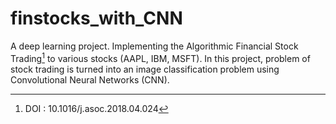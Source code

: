 # finstocks_with_CNN
A deep learning project. Implementing the Algorithmic Financial Stock Trading[^1] to various stocks (AAPL, IBM, MSFT). 
In this project, problem of stock trading is turned into an image classification problem using Convolutional Neural Networks (CNN).


[^1]: DOI : 10.1016/j.asoc.2018.04.024
